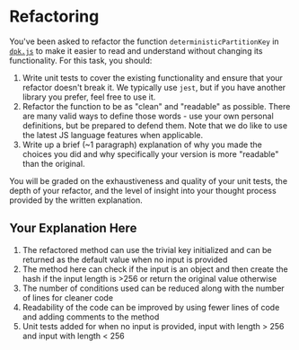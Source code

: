 # Refactoring

You've been asked to refactor the function `deterministicPartitionKey` in [`dpk.js`](dpk.js) to make it easier to read and understand without changing its functionality. For this task, you should:

1. Write unit tests to cover the existing functionality and ensure that your refactor doesn't break it. We typically use `jest`, but if you have another library you prefer, feel free to use it.
2. Refactor the function to be as "clean" and "readable" as possible. There are many valid ways to define those words - use your own personal definitions, but be prepared to defend them. Note that we do like to use the latest JS language features when applicable.
3. Write up a brief (~1 paragraph) explanation of why you made the choices you did and why specifically your version is more "readable" than the original.

You will be graded on the exhaustiveness and quality of your unit tests, the depth of your refactor, and the level of insight into your thought process provided by the written explanation.

## Your Explanation Here

1. The refactored method can use the trivial key initialized and can be returned as the default value when no input is provided
2. The method here can check if the input is an object and then create the hash if the input length is >256 or return the original value otherwise
3. The number of conditions used can be reduced along with the number of lines for cleaner code
4. Readability of the code can be improved by using fewer lines of code and adding comments to the method
5. Unit tests added for when no input is provided, input with length > 256 and input with length < 256